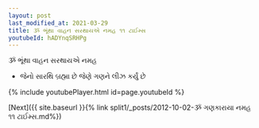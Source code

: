```yaml
---
layout: post
last_modified_at: 2021-03-29
title: ૐ ભૂંથા વાહન સરથાયએ નમહ ૧૧ ટાઈમ્સ
youtubeId: hADYnqSRHPg
---
```

 
 
 ૐ ભૂંથા વાહન સરથાયએ નમહ  
 
 -  જેનો સારથિ બ્રહ્મા છે જેણે ગણને લીઝ કર્યું છે 
 
  
 
  
 
 
 
 
 
 


{% include youtubePlayer.html id=page.youtubeId %}
 
[Next]({{ site.baseurl }}{% link  split1/_posts/2012-10-02-ૐ ગણકારાયા નમહ ૧૧ ટાઈમ્સ.md%})
 
